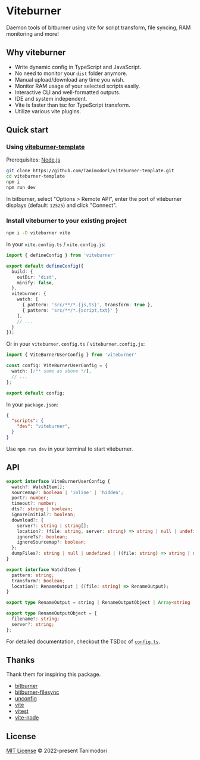 # Viteburner

Daemon tools of bitburner using vite for script transform, file syncing, RAM monitoring and more!

## Why viteburner

* Write dynamic config in TypeScript and JavaScript.
* No need to monitor your `dist` folder anymore.
* Manual upload/download any time you wish.
* Monitor RAM usage of your selected scripts easily.
* Interactive CLI and well-formatted outputs.
* IDE and system independent.
* Vite is faster than tsc for TypeScript transform.
* Utilize various vite plugins.

## Quick start

### Using [viteburner-template](https://github.com/Tanimodori/viteburner-template)

Prerequisites: [Node.js](https://nodejs.org/en/download/)

```bash
git clone https://github.com/Tanimodori/viteburner-template.git
cd viteburner-template
npm i
npm run dev
```

In bitburner, select "Options > Remote API", enter the port of viteburner displays (default: `12525`) and click "Connect".

### Install viteburner to your existing project

```bash
npm i -D viteburner vite
```

In your `vite.config.ts` / `vite.config.js`:

```ts
import { defineConfig } from 'viteburner'

export default defineConfig({
  build: {
    outDir: 'dist',
    minify: false,
  },
  viteburner: {
    watch: [
      { pattern: 'src/**/*.{js,ts}', transform: true },
      { pattern: 'src/**/*.{script,txt}' }
    ],
    // ...
  }
});
```

Or in your `viteburner.config.ts` / `viteburner.config.js`:

```ts
import { ViteBurnerUserConfig } from 'viteburner'

const config: ViteBurnerUserConfig = {
  watch: [/** same as above */],
  // ...
};

export default config;
```

In your `package.json`:

```json
{
  "scripts": {
    "dev": "viteburner",
  }
}
```

Use `npm run dev` in your terminal to start viteburner.

## API

```ts
export interface ViteBurnerUserConfig {
  watch?: WatchItem[];
  sourcemap?: boolean | 'inline' | 'hidden';
  port?: number;
  timeout?: number;
  dts?: string | boolean;
  ignoreInitial?: boolean;
  download?: {
    server?: string | string[];
    location?: (file: string, server: string) => string | null | undefined;
    ignoreTs?: boolean;
    ignoreSourcemap?: boolean;
  };
  dumpFiles?: string | null | undefined | ((file: string) => string | null | undefined);
}

export interface WatchItem {
  pattern: string;
  transform?: boolean;
  location?: RenameOutput | ((file: string) => RenameOutput);
}

export type RenameOutput = string | RenameOutputObject | Array<string | RenameOutputObject> | null | undefined;

export type RenameOutputObject = {
  filename?: string;
  server?: string;
};
```

For detailed documentation, checkout the TSDoc of [`config.ts`](src/config.ts).

## Thanks

Thank them for inspiring this package.

* [bitburner](https://github.com/danielyxie/bitburner)
* [bitburner-filesync](https://github.com/bitburner-official/bitburner-filesync)
* [unconfig](https://github.com/antfu/unconfig)
* [vite](https://vitejs.dev/)
* [vitest](https://vitest.dev/)
* [vite-node](https://www.npmjs.com/package/vite-node)

## License
[MIT License](LICENSE) © 2022-present Tanimodori
